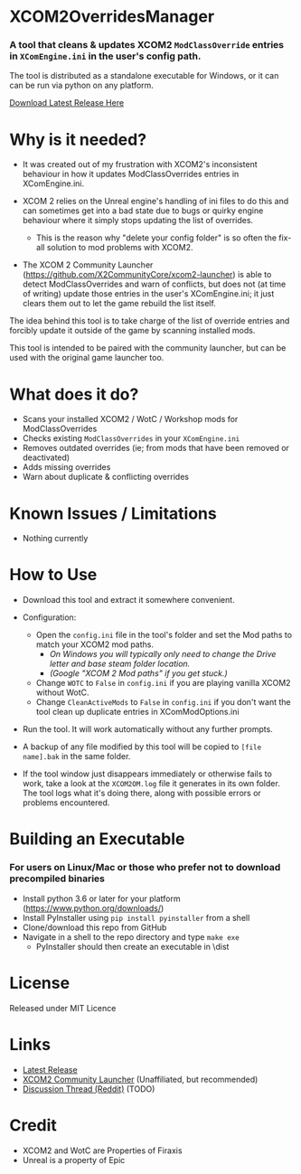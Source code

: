 # XCOM2OverridesManager
### A tool that cleans & updates XCOM2 `ModClassOverride` entries in `XComEngine.ini` in the user's config path.

The tool is distributed as a standalone executable for Windows, or it can can be run via python on any platform.

[Download Latest Release Here](https://github.com/Kvalyr/XCOM2OverridesManager/releases/latest)

# Why is it needed?
* It was created out of my frustration with XCOM2's inconsistent behaviour in how it updates ModClassOverrides entries in XComEngine.ini.

* XCOM 2 relies on the Unreal engine's handling of ini files to do this and can sometimes get into a bad state due to bugs or quirky engine behaviour where it simply stops updating the list of overrides. 
  * This is the reason why "delete your config folder" is so often the fix-all solution to mod problems with XCOM2.

* The XCOM 2 Community Launcher (https://github.com/X2CommunityCore/xcom2-launcher) is able to detect ModClassOverrides and warn of conflicts, but does not (at time of writing) update those entries in the user's XComEngine.ini; it just clears them out to let the game rebuild the list itself.

The idea behind this tool is to take charge of the list of override entries and forcibly update it outside of the game by scanning installed mods.

This tool is intended to be paired with the community launcher, but can be used with the original game launcher too.


# What does it do?
* Scans your installed XCOM2 / WotC / Workshop mods for ModClassOverrides
* Checks existing `ModClassOverrides` in your `XComEngine.ini`
* Removes outdated overrides (ie; from mods that have been removed or deactivated)
* Adds missing overrides
* Warn about duplicate & conflicting overrides

# Known Issues / Limitations
* Nothing currently

# How to Use
* Download this tool and extract it somewhere convenient.
* Configuration:
  * Open the `config.ini` file in the tool's folder and set the Mod paths to match your XCOM2 mod paths.
    * *On Windows you will typically only need to change the Drive letter and base steam folder location.*
    * *(Google "XCOM 2 Mod paths" if you get stuck.)*
  * Change `WOTC` to `False` in `config.ini` if you are playing vanilla XCOM2 without WotC.
  * Change `CleanActiveMods` to `False` in `config.ini` if you don't want the tool clean up duplicate entries in XComModOptions.ini

* Run the tool. It will work automatically without any further prompts.
* A backup of any file modified by this tool will be copied to `[file name].bak` in the same folder.
* If the tool window just disappears immediately or otherwise fails to work, take a look at the `XCOM2OM.log` file it generates in its own folder. The tool logs what it's doing there, along with possible errors or problems encountered.

# Building an Executable 
### For users on Linux/Mac or those who prefer not to download precompiled binaries
* Install python 3.6 or later for your platform (https://www.python.org/downloads/) 
* Install PyInstaller using `pip install pyinstaller` from a shell
* Clone/download this repo from GitHub
* Navigate in a shell to the repo directory and type `make exe`
  * PyInstaller should then create an executable in \dist

# License
Released under MIT Licence

# Links
* [Latest Release](https://github.com/Kvalyr/XCOM2OverridesManager/releases/latest)
* [XCOM2 Community Launcher](https://github.com/X2CommunityCore/xcom2-launcher) (Unaffiliated, but recommended)
* [Discussion Thread (Reddit)](TODO) (TODO)

# Credit
* XCOM2 and WotC are Properties of Firaxis
* Unreal is a property of Epic

